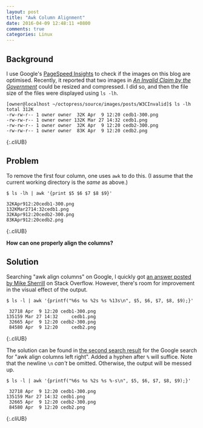 ```yaml
---
layout: post
title: "Awk Column Alignment"
date: 2016-04-09 12:48:11 +0800
comments: true
categories: Linux
---
```


Background
---

I use Google's [PageSpeed Insights][pagespeed] to check if the images
on this blog are optimised.  Recently, it reported that two images in
[*An Invalid Claim by the Government*][pp] could be resized and
compressed.  I did so, and then the file size of the files were
displayed using `ls -lh`.

    [owner@localhost ~/octopress/source/images/posts/W3CInvalid]$ ls -lh
    total 312K
    -rw-rw-r-- 1 owner owner  32K Apr  9 12:20 cedb1-300.png
    -rw-rw-r-- 1 owner owner 132K Mar 27 14:32 cedb1.png
    -rw-rw-r-- 1 owner owner  32K Apr  9 12:20 cedb2-300.png
    -rw-rw-r-- 1 owner owner  83K Apr  9 12:20 cedb2.png
{:.cliUB}

Problem
---

To remove the first four column, one uses `awk` to do this.  (I assume
that the current working directory is the *same* as above.)

    $ ls -lh | awk '{print $5 $6 $7 $8 $9}'

    32KApr912:20cedb1-300.png
    132KMar2714:32cedb1.png
    32KApr912:20cedb2-300.png
    83KApr912:20cedb2.png
{:.cliUB}

**How can one properly align the columns?**

<!-- more -->

Solution
---

Searching "awk align columns" on Google, I quickly got
[an answer posted by Mike Sherrill][so14095129] on Stack Overflow.
However, there's room for improvement in the visual effect of the
output.

    $ ls -l | awk '{printf("%6s %s %2s %s %13s\n", $5, $6, $7, $8, $9);}'
                             
     32718 Apr  9 12:20 cedb1-300.png
    135159 Mar 27 14:32     cedb1.png
     32665 Apr  9 12:20 cedb2-300.png
     84580 Apr  9 12:20     cedb2.png
{:.cliUB}

The solution can be found in [the second search result][so1505360] for
the Google search for "awk align columns left right".  Added a hyphen
after `%` will suffice.  Note that the newline `\n` *can't* be
omitted.  Otherwise, the output will be messed up.

    $ ls -l | awk '{printf("%6s %s %2s %s %-s\n", $5, $6, $7, $8, $9);}'
                             
     32718 Apr  9 12:20 cedb1-300.png
    135159 Mar 27 14:32 cedb1.png    
     32665 Apr  9 12:20 cedb2-300.png
     84580 Apr  9 12:20 cedb2.png    
{:.cliUB}

[pagespeed]: https://developers.google.com/speed/pagespeed/insights/
[pp]: /blog/2016/03/27/an-invalid-claim-by-the-government/
[so14095129]: http://stackoverflow.com/a/14095129
[so1505360]: http://stackoverflow.com/a/1505360
